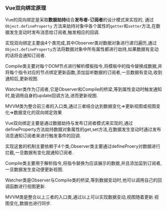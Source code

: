 ### Vue双向绑定原理

​	Vue的双向绑定是采取**数据劫持**结合**发布者-订阅者**的设计模式来实现的, 通过`Object.defineProperty` 方法来劫持对象中各个属性的`getter`和`setter`方法,在数据发生变动时发布消息给订阅者,触发相应的回调.

​	实现双向绑定主要由4个类完成,其中Observer类对数据对象进行递归遍历,通过`Object.defineProperty`方法将数据对象中所有属性都进行劫持,如果数据有变动的话将会通知订阅者.

​	Compile类主要对每个DOM节点进行解析模板指令,将模板中的指令替换成数据,并将每个指令对应的节点绑定更新函数,添加监听数据的订阅者,一旦数据有变动,收到通知后,更新视图.

​	Watcher类作为订阅者,它是Observer和Compile的桥梁,等到属性变动时触发通知时,能调用自身的update回调方法,进而更新视图.

​	MVVM类为整合前三者的入口类,通过三者结合达到数据变化=>更新视图或视图变化=>数据变化的双向绑定效果 





Vue双向绑定主要是通过数据劫持与发布订阅者模式来实现的,通过defineProperty方法劫持数据对象属性的get,set方法,在数据发生变动时通过发布消息通知订阅者来进行触发事件的回调.

实现这套的机制主要依赖于4个类,Observer类主要通过defineProery对数据进行拦截,一旦数据有变化就通知订阅者.

Compile类主要用于解析指令,将指令替换为应该展示的数据,并且添加监到订阅者,一旦数据发生变动便更新视图.

Watcher类是Observer与Compile类的桥梁,等到数据变动时,他可以调用自己的回调函数进行视图更新.

MVVM类是整合以上三者的入口类,通过以上可以实现数据变动,视图随着更新.视图变化,数据也进行同步.